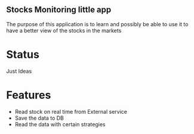 ## Stocks Monitoring little app
The purpose of this application is to learn and possibly be able to use it to have a better view of the stocks in the markets

# Status

Just Ideas

# Features

* Read stock on real time from External service
* Save the data to DB
* Read the data with certain strategies
